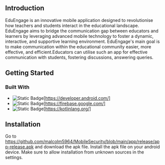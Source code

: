 ## Introduction
EduEngage is an innovative mobile application designed to revolutionise how teachers and students interact in the educational landscape. EduEngage aims to bridge the communication gap between educators and learners by leveraging advanced mobile technology to foster a dynamic, interactive, and supportive learning environment. EduEngage's main goal is to make communication within the educational community easier, more effective, and efficient.Educators can utilise such an app for effective communication with students, fostering discussions, answering queries.
## Getting Started
### Built With
* ![Static Badge](https://img.shields.io/badge/android_studio-android_studio?logo=android)[https://developer.android.com/]
* ![Static Badge](https://img.shields.io/badge/firebase-orange?logo=firebase)[https://firebase.google.com/]
* ![Static Badge](https://img.shields.io/badge/kotlin-purple?logo=kotlin)[https://kotlinlang.org/]
## Installation
Go to https://github.com/malcolm5964/MobileSecurity/blob/main/app/release/app-release.apk and download the apk file. Install the apk file on your android device. Make sure to allow installation from unknown sources in the settings.
